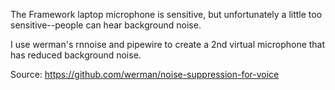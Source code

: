 The Framework laptop microphone is sensitive, but unfortunately a little too sensitive--people can hear background noise.

I use werman's rnnoise and pipewire to create a 2nd virtual microphone that has reduced background noise.

Source:
https://github.com/werman/noise-suppression-for-voice
